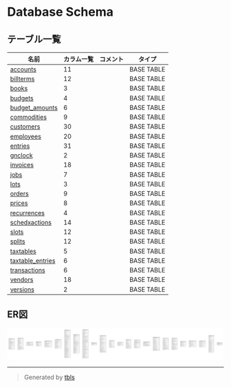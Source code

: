 # Database Schema

## テーブル一覧

| 名前                                      | カラム一覧      | コメント     | タイプ        |
| --------------------------------------- | ---------- | -------- | ---------- |
| [accounts](accounts.md)                 | 11         |          | BASE TABLE |
| [billterms](billterms.md)               | 12         |          | BASE TABLE |
| [books](books.md)                       | 3          |          | BASE TABLE |
| [budgets](budgets.md)                   | 4          |          | BASE TABLE |
| [budget_amounts](budget_amounts.md)     | 6          |          | BASE TABLE |
| [commodities](commodities.md)           | 9          |          | BASE TABLE |
| [customers](customers.md)               | 30         |          | BASE TABLE |
| [employees](employees.md)               | 20         |          | BASE TABLE |
| [entries](entries.md)                   | 31         |          | BASE TABLE |
| [gnclock](gnclock.md)                   | 2          |          | BASE TABLE |
| [invoices](invoices.md)                 | 18         |          | BASE TABLE |
| [jobs](jobs.md)                         | 7          |          | BASE TABLE |
| [lots](lots.md)                         | 3          |          | BASE TABLE |
| [orders](orders.md)                     | 9          |          | BASE TABLE |
| [prices](prices.md)                     | 8          |          | BASE TABLE |
| [recurrences](recurrences.md)           | 4          |          | BASE TABLE |
| [schedxactions](schedxactions.md)       | 14         |          | BASE TABLE |
| [slots](slots.md)                       | 12         |          | BASE TABLE |
| [splits](splits.md)                     | 12         |          | BASE TABLE |
| [taxtables](taxtables.md)               | 5          |          | BASE TABLE |
| [taxtable_entries](taxtable_entries.md) | 6          |          | BASE TABLE |
| [transactions](transactions.md)         | 6          |          | BASE TABLE |
| [vendors](vendors.md)                   | 18         |          | BASE TABLE |
| [versions](versions.md)                 | 2          |          | BASE TABLE |

## ER図

![er](schema.svg)

---

> Generated by [tbls](https://github.com/k1LoW/tbls)
